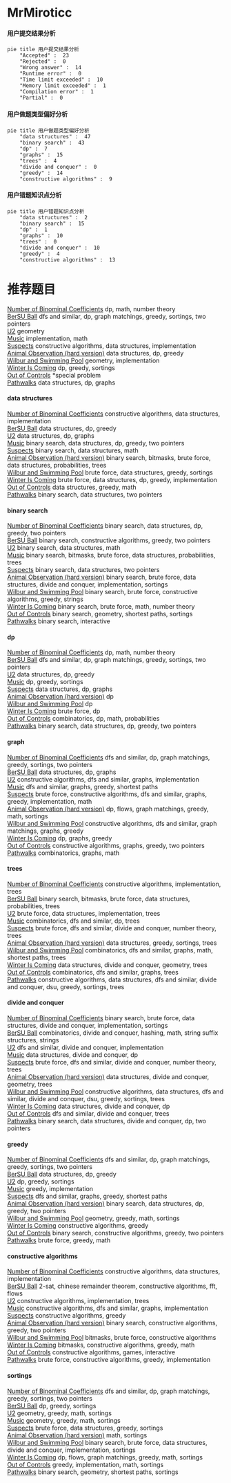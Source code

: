 # MrMiroticc
<!-- tabs:start -->
#### **用户提交结果分析**

```mermaid
pie title 用户提交结果分析
    "Accepted" :  23
    "Rejected" :  0
    "Wrong answer" :  14
    "Runtime error" :  0
    "Time limit exceeded" :  10
    "Memory limit exceeded" :  1
    "Compilation error" :  1
    "Partial" :  0
```
#### **用户做题类型偏好分析**

```mermaid
pie title 用户做题类型偏好分析
    "data structures" :  47
    "binary search" :  43
    "dp" :  7
    "graphs" :  15
    "trees" :  4
    "divide and conquer" :  0
    "greedy" :  14
    "constructive algorithms" :  9
```
#### **用户错题知识点分析**

```mermaid
pie title 用户错题知识点分析
    "data structures" :  2
    "binary search" :  15
    "dp" :  1
    "graphs" :  10
    "trees" :  0
    "divide and conquer" :  10
    "greedy" :  4
    "constructive algorithms" :  13
```
<!-- tabs:end -->
# 推荐题目
[Number of Binominal Coefficients](http://codeforces.com/problemset/problem/582/D)		dp,
                        math,
                        number theory		  
[BerSU Ball](http://codeforces.com/problemset/problem/489/B)		dfs and similar,
                        dp,
                        graph matchings,
                        greedy,
                        sortings,
                        two pointers		  
[U2](https://codeforces.com/contest/1143/problem/F)		geometry		  
[Music](http://codeforces.com/problemset/problem/569/A)		implementation,
                        math		  
[Suspects](https://codeforces.com/contest/157/problem/D)		constructive algorithms,
                        data structures,
                        implementation		  
[Animal Observation (hard version)](http://codeforces.com/problemset/problem/1304/F2)		data structures,
                        dp,
                        greedy		  
[Wilbur and Swimming Pool](http://codeforces.com/problemset/problem/596/A)		geometry,
                        implementation		  
[Winter Is Coming](http://codeforces.com/problemset/problem/747/D)		dp,
                        greedy,
                        sortings		  
[Out of Controls](http://codeforces.com/problemset/problem/656/E)		*special problem		  
[Pathwalks](http://codeforces.com/problemset/problem/960/F)		data structures,
                        dp,
                        graphs		  
<!-- tabs:start -->
#### **data structures**
[Number of Binominal Coefficients](https://codeforces.com/contest/157/problem/D)		constructive algorithms,
                        data structures,
                        implementation		  
[BerSU Ball](http://codeforces.com/problemset/problem/1304/F2)		data structures,
                        dp,
                        greedy		  
[U2](http://codeforces.com/problemset/problem/960/F)		data structures,
                        dp,
                        graphs		  
[Music](http://codeforces.com/problemset/problem/1492/C)		binary search,
                        data structures,
                        dp,
                        greedy,
                        two pointers		  
[Suspects](http://codeforces.com/problemset/problem/1490/G)		binary search,
                        data structures,
                        math		  
[Animal Observation (hard version)](http://codeforces.com/problemset/problem/1479/D)		binary search,
                        bitmasks,
                        brute force,
                        data structures,
                        probabilities,
                        trees		  
[Wilbur and Swimming Pool](http://codeforces.com/problemset/problem/1497/A)		brute force,
                        data structures,
                        greedy,
                        sortings		  
[Winter Is Coming](http://codeforces.com/problemset/problem/1491/C)		brute force,
                        data structures,
                        dp,
                        greedy,
                        implementation		  
[Out of Controls](http://codeforces.com/problemset/problem/1492/B)		data structures,
                        greedy,
                        math		  
[Pathwalks](http://codeforces.com/problemset/problem/1436/E)		binary search,
                        data structures,
                        two pointers		  
#### **binary search**
[Number of Binominal Coefficients](http://codeforces.com/problemset/problem/1492/C)		binary search,
                        data structures,
                        dp,
                        greedy,
                        two pointers		  
[BerSU Ball](http://codeforces.com/problemset/problem/1463/D)		binary search,
                        constructive algorithms,
                        greedy,
                        two pointers		  
[U2](http://codeforces.com/problemset/problem/1490/G)		binary search,
                        data structures,
                        math		  
[Music](http://codeforces.com/problemset/problem/1479/D)		binary search,
                        bitmasks,
                        brute force,
                        data structures,
                        probabilities,
                        trees		  
[Suspects](http://codeforces.com/problemset/problem/1436/E)		binary search,
                        data structures,
                        two pointers		  
[Animal Observation (hard version)](http://codeforces.com/problemset/problem/1461/D)		binary search,
                        brute force,
                        data structures,
                        divide and conquer,
                        implementation,
                        sortings		  
[Wilbur and Swimming Pool](http://codeforces.com/problemset/problem/1493/C)		binary search,
                        brute force,
                        constructive algorithms,
                        greedy,
                        strings		  
[Winter Is Coming](http://codeforces.com/problemset/problem/1487/D)		binary search,
                        brute force,
                        math,
                        number theory		  
[Out of Controls](http://codeforces.com/problemset/problem/1486/B)		binary search,
                        geometry,
                        shortest paths,
                        sortings		  
[Pathwalks](http://codeforces.com/problemset/problem/1486/C1)		binary search,
                        interactive		  
#### **dp**
[Number of Binominal Coefficients](http://codeforces.com/problemset/problem/582/D)		dp,
                        math,
                        number theory		  
[BerSU Ball](http://codeforces.com/problemset/problem/489/B)		dfs and similar,
                        dp,
                        graph matchings,
                        greedy,
                        sortings,
                        two pointers		  
[U2](http://codeforces.com/problemset/problem/1304/F2)		data structures,
                        dp,
                        greedy		  
[Music](http://codeforces.com/problemset/problem/747/D)		dp,
                        greedy,
                        sortings		  
[Suspects](http://codeforces.com/problemset/problem/960/F)		data structures,
                        dp,
                        graphs		  
[Animal Observation (hard version)](http://codeforces.com/problemset/problem/1093/F)		dp		  
[Wilbur and Swimming Pool](https://codeforces.com/contest/544/problem/C)		dp		  
[Winter Is Coming](http://codeforces.com/problemset/problem/6/D)		brute force,
                        dp		  
[Out of Controls](http://codeforces.com/problemset/problem/518/D)		combinatorics,
                        dp,
                        math,
                        probabilities		  
[Pathwalks](http://codeforces.com/problemset/problem/1492/C)		binary search,
                        data structures,
                        dp,
                        greedy,
                        two pointers		  
#### **graph**
[Number of Binominal Coefficients](http://codeforces.com/problemset/problem/489/B)		dfs and similar,
                        dp,
                        graph matchings,
                        greedy,
                        sortings,
                        two pointers		  
[BerSU Ball](http://codeforces.com/problemset/problem/960/F)		data structures,
                        dp,
                        graphs		  
[U2](http://codeforces.com/problemset/problem/1316/D)		constructive algorithms,
                        dfs and similar,
                        graphs,
                        implementation		  
[Music](http://codeforces.com/problemset/problem/1442/C)		dfs and similar,
                        graphs,
                        greedy,
                        shortest paths		  
[Suspects](http://codeforces.com/problemset/problem/1487/C)		brute force,
                        constructive algorithms,
                        dfs and similar,
                        graphs,
                        greedy,
                        implementation,
                        math		  
[Animal Observation (hard version)](http://codeforces.com/problemset/problem/1437/C)		dp,
                        flows,
                        graph matchings,
                        greedy,
                        math,
                        sortings		  
[Wilbur and Swimming Pool](http://codeforces.com/problemset/problem/1470/D)		constructive algorithms,
                        dfs and similar,
                        graph matchings,
                        graphs,
                        greedy		  
[Winter Is Coming](http://codeforces.com/problemset/problem/1476/C)		dp,
                        graphs,
                        greedy		  
[Out of Controls](http://codeforces.com/problemset/problem/1304/D)		constructive algorithms,
                        graphs,
                        greedy,
                        two pointers		  
[Pathwalks](http://codeforces.com/problemset/problem/1475/C)		combinatorics,
                        graphs,
                        math		  
#### **trees**
[Number of Binominal Coefficients](http://codeforces.com/problemset/problem/1085/D)		constructive algorithms,
                        implementation,
                        trees		  
[BerSU Ball](http://codeforces.com/problemset/problem/1479/D)		binary search,
                        bitmasks,
                        brute force,
                        data structures,
                        probabilities,
                        trees		  
[U2](http://codeforces.com/problemset/problem/1511/C)		brute force,
                        data structures,
                        implementation,
                        trees		  
[Music](http://codeforces.com/problemset/problem/1499/F)		combinatorics,
                        dfs and similar,
                        dp,
                        trees		  
[Suspects](http://codeforces.com/problemset/problem/1491/E)		brute force,
                        dfs and similar,
                        divide and conquer,
                        number theory,
                        trees		  
[Animal Observation (hard version)](http://codeforces.com/problemset/problem/1466/D)		data structures,
                        greedy,
                        sortings,
                        trees		  
[Wilbur and Swimming Pool](http://codeforces.com/problemset/problem/1495/D)		combinatorics,
                        dfs and similar,
                        graphs,
                        math,
                        shortest paths,
                        trees		  
[Winter Is Coming](http://codeforces.com/problemset/problem/1303/G)		data structures,
                        divide and conquer,
                        geometry,
                        trees		  
[Out of Controls](http://codeforces.com/problemset/problem/1454/E)		combinatorics,
                        dfs and similar,
                        graphs,
                        trees		  
[Pathwalks](http://codeforces.com/problemset/problem/1494/D)		constructive algorithms,
                        data structures,
                        dfs and similar,
                        divide and conquer,
                        dsu,
                        greedy,
                        sortings,
                        trees		  
#### **divide and conquer**
[Number of Binominal Coefficients](http://codeforces.com/problemset/problem/1461/D)		binary search,
                        brute force,
                        data structures,
                        divide and conquer,
                        implementation,
                        sortings		  
[BerSU Ball](http://codeforces.com/problemset/problem/1466/G)		combinatorics,
                        divide and conquer,
                        hashing,
                        math,
                        string suffix structures,
                        strings		  
[U2](http://codeforces.com/problemset/problem/1490/D)		dfs and similar,
                        divide and conquer,
                        implementation		  
[Music](https://codeforces.com/contest/1483/problem/C)		data structures,
                        divide and conquer,
                        dp		  
[Suspects](http://codeforces.com/problemset/problem/1491/E)		brute force,
                        dfs and similar,
                        divide and conquer,
                        number theory,
                        trees		  
[Animal Observation (hard version)](http://codeforces.com/problemset/problem/1303/G)		data structures,
                        divide and conquer,
                        geometry,
                        trees		  
[Wilbur and Swimming Pool](http://codeforces.com/problemset/problem/1494/D)		constructive algorithms,
                        data structures,
                        dfs and similar,
                        divide and conquer,
                        dsu,
                        greedy,
                        sortings,
                        trees		  
[Winter Is Coming](http://codeforces.com/problemset/problem/1482/E)		data structures,
                        divide and conquer,
                        dp		  
[Out of Controls](http://codeforces.com/problemset/problem/566/C)		dfs and similar,
                        divide and conquer,
                        trees		  
[Pathwalks](http://codeforces.com/problemset/problem/1428/F)		binary search,
                        data structures,
                        divide and conquer,
                        dp,
                        two pointers		  
#### **greedy**
[Number of Binominal Coefficients](http://codeforces.com/problemset/problem/489/B)		dfs and similar,
                        dp,
                        graph matchings,
                        greedy,
                        sortings,
                        two pointers		  
[BerSU Ball](http://codeforces.com/problemset/problem/1304/F2)		data structures,
                        dp,
                        greedy		  
[U2](http://codeforces.com/problemset/problem/747/D)		dp,
                        greedy,
                        sortings		  
[Music](http://codeforces.com/problemset/problem/447/B)		greedy,
                        implementation		  
[Suspects](http://codeforces.com/problemset/problem/1442/C)		dfs and similar,
                        graphs,
                        greedy,
                        shortest paths		  
[Animal Observation (hard version)](http://codeforces.com/problemset/problem/1492/C)		binary search,
                        data structures,
                        dp,
                        greedy,
                        two pointers		  
[Wilbur and Swimming Pool](https://codeforces.com/contest/1496/problem/C)		geometry,
                        greedy,
                        math,
                        sortings		  
[Winter Is Coming](http://codeforces.com/problemset/problem/1493/A)		constructive algorithms,
                        greedy		  
[Out of Controls](http://codeforces.com/problemset/problem/1463/D)		binary search,
                        constructive algorithms,
                        greedy,
                        two pointers		  
[Pathwalks](http://codeforces.com/problemset/problem/1462/C)		brute force,
                        greedy,
                        math		  
#### **constructive algorithms**
[Number of Binominal Coefficients](https://codeforces.com/contest/157/problem/D)		constructive algorithms,
                        data structures,
                        implementation		  
[BerSU Ball](http://codeforces.com/problemset/problem/1438/C)		2-sat,
                        chinese remainder theorem,
                        constructive algorithms,
                        fft,
                        flows		  
[U2](http://codeforces.com/problemset/problem/1085/D)		constructive algorithms,
                        implementation,
                        trees		  
[Music](http://codeforces.com/problemset/problem/1316/D)		constructive algorithms,
                        dfs and similar,
                        graphs,
                        implementation		  
[Suspects](http://codeforces.com/problemset/problem/1493/A)		constructive algorithms,
                        greedy		  
[Animal Observation (hard version)](http://codeforces.com/problemset/problem/1463/D)		binary search,
                        constructive algorithms,
                        greedy,
                        two pointers		  
[Wilbur and Swimming Pool](https://codeforces.com/contest/1456/problem/B)		bitmasks,
                        brute force,
                        constructive algorithms		  
[Winter Is Coming](http://codeforces.com/problemset/problem/1492/D)		bitmasks,
                        constructive algorithms,
                        greedy,
                        math		  
[Out of Controls](https://codeforces.com/contest/1504/problem/D)		constructive algorithms,
                        games,
                        interactive		  
[Pathwalks](https://codeforces.com/contest/1483/problem/A)		brute force,
                        constructive algorithms,
                        greedy,
                        implementation		  
#### **sortings**
[Number of Binominal Coefficients](http://codeforces.com/problemset/problem/489/B)		dfs and similar,
                        dp,
                        graph matchings,
                        greedy,
                        sortings,
                        two pointers		  
[BerSU Ball](http://codeforces.com/problemset/problem/747/D)		dp,
                        greedy,
                        sortings		  
[U2](https://codeforces.com/contest/1496/problem/C)		geometry,
                        greedy,
                        math,
                        sortings		  
[Music](http://codeforces.com/problemset/problem/1495/A)		geometry,
                        greedy,
                        math,
                        sortings		  
[Suspects](http://codeforces.com/problemset/problem/1497/A)		brute force,
                        data structures,
                        greedy,
                        sortings		  
[Animal Observation (hard version)](http://codeforces.com/problemset/problem/1427/A)		math,
                        sortings		  
[Wilbur and Swimming Pool](http://codeforces.com/problemset/problem/1461/D)		binary search,
                        brute force,
                        data structures,
                        divide and conquer,
                        implementation,
                        sortings		  
[Winter Is Coming](http://codeforces.com/problemset/problem/1437/C)		dp,
                        flows,
                        graph matchings,
                        greedy,
                        math,
                        sortings		  
[Out of Controls](http://codeforces.com/problemset/problem/1473/A)		greedy,
                        implementation,
                        math,
                        sortings		  
[Pathwalks](http://codeforces.com/problemset/problem/1486/B)		binary search,
                        geometry,
                        shortest paths,
                        sortings		  
<!-- tabs:end -->
